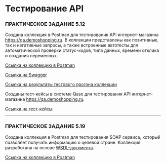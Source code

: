 # Тестирование API

### ПРАКТИЧЕСКОЕ ЗАДАНИЕ 5.12

Создана коллекция в Postman для тестирования API интернет-магазина https://qa.demoshopping.ru. В коллекции представлены как позитивные, так и негативные запросы, а также встроенные автотесты для автоматической проверки статус-кодов, типа данных, времени отклика и создания переменных.

[Ссылка на коллекцию в Postman](https://github.com/Katya-Zav/api/blob/main/DemoShopping%20my.postman_collection.json)

[Ссылка на Swagger](https://qa.demoshopping.ru/api-docs/#/)

[Ссылка на результаты тестового прогона коллекции](https://github.com/Katya-Zav/api/blob/main/DemoShopping.postman_test_run.json)

Созданы тест-кейсы в системе Qase для тестирования API интернет-магазина https://qa.demoshopping.ru.

[Ссылка на тест-кейсы](https://github.com/Katya-Zav/api/blob/main/test%20cases%20for%20API%20testing.pdf)

---

### ПРАКТИЧЕСКОЕ ЗАДАНИЕ 5.19

Создана коллекция в Postman для тестирования SOAP сервиса, который позволяет получать информацию о целевой стране. Коллекция разработана на основе [WSDL-документа](http://webservices.oorsprong.org/websamples.countryinfo/CountryInfoService.wso?WSDL).

[Ссылка на коллекцию в Postman](https://github.com/Katya-Zav/api/blob/main/DemoShopping%20my.postman_collection.json)


